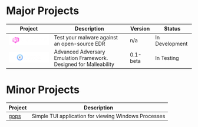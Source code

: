# Major Projects
| Project | Description | Version | Status |
| --- | --- | --- | --- |
| <a href="https://github.com/HackLike-co/PandoraEdr"> <img src="https://github.com/HackLike-co/.github/blob/main/Images/Pandora%20EDR%20Logo%20wText.png?raw=true" width="250"/> </a> | Test your malware against an open-source EDR | n/a | In Development |
| <a href="https://github.com/HackLike-co/BingoC2"> <img src="https://github.com/HackLike-co/.github/blob/main/Images/BingoC2.png?raw=true?" width="250"/> </a> | Advanced Adversary Emulation Framework. Designed for Malleability | 0.1-beta | In Testing |

# Minor Projects
| Project | Description |
| --- | --- |
| [gops](https://github.com/HackLike-co/gops) | Simple TUI application for viewing Windows Processes |
